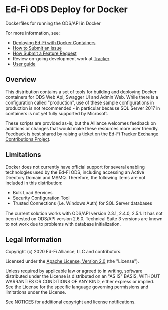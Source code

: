 # Ed-Fi ODS Deploy for Docker

Dockerfiles for running the ODS/API in Docker

For more information, see:

* [Deploying Ed-Fi with Docker Containers](https://techdocs.ed-fi.org/display/EXCHANGE/Deploying+Ed-Fi+with+Docker+Containers)
* [How to Submit an Issue](https://techdocs.ed-fi.org/display/ETKB/How+To%3A+Submit+an+Issue)
* [How Submit a Feature Request](https://techdocs.ed-fi.org/display/ETKB/How+To%3A+Submit+a+Feature+Request)
* Review on-going development work at [Tracker](https://tracker.ed-fi.org/browse/EXC)
* [User guide](user-guide.md)

## Overview

This distribution contains a set of tools for building and deploying Docker containers for ODS Web Api, Swagger UI and Admin Web. While there is a configuration called "production", use of these sample configurations in production is not recommended - in particular because SQL Server 2017 in containers is not yet fully supported by Microsoft.

These scripts are provided as-is, but the Alliance welcomes feedback on additions or changes that would make these resources more user friendly. Feedback is best shared by raising a ticket on the Ed-Fi Tracker [Exchange Contributions Project](https://tracker.ed-fi.org/projects/EXC).

## Limitations

Docker does not currently have official support for several enabling technologies used by the Ed-Fi ODS, including accessing an Active Directory Domain and MSMQ.  Therefore, the following items are not included in this distribution:

* Bulk Load Services
* Security Configuration Tool
* Trusted Connections (i.e. Windows Auth) for SQL Server databases

The current solution works with ODS/API version 2.3.1, 2.4.0, 2.5.1. It has not been tested on ODS/API version 2.6.0. Technical Suite 3 versions are known to not work due to problems with database initialization.

## Legal Information

Copyright (c) 2020 Ed-Fi Alliance, LLC and contributors.

Licensed under the [Apache License, Version 2.0](LICENSE) (the "License").

Unless required by applicable law or agreed to in writing, software
distributed under the License is distributed on an "AS IS" BASIS,
WITHOUT WARRANTIES OR CONDITIONS OF ANY KIND, either express or implied.
See the License for the specific language governing permissions and
limitations under the License.

See [NOTICES](NOTICES.md) for additional copyright and license notifications.